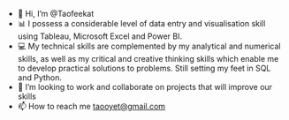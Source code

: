 - 👋 Hi, I’m @Taofeekat
- 📊 I possess a considerable level of data entry and visualisation skill using Tableau, Microsoft Excel and Power BI.
- 💻 My technical skills are complemented by my analytical and numerical skills, as well as my critical and creative thinking skills which enable me to develop practical solutions to problems. Still setting my feet in SQL and Python.
- 💞️ I’m looking to work and collaborate on projects that will improve our skills
- 📫 How to reach me taooyet@gmail.com
<!---
Taofeekat/Taofeekat is a ✨ special ✨ repository because its `README.md` (this file) appears on your GitHub profile.
You can click the Preview link to take a look at your changes.
--->
